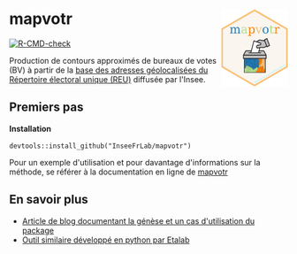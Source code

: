# mapvotr <a href='https://inseefrlab.github.io/mapvotr/index.html'><img src='man/figures/logo.png' align="right" width="120" /></a> 


  <!-- badges: start -->
  [![R-CMD-check](https://github.com/inseeFrLab/mapvotr/actions/workflows/R-CMD-check.yaml/badge.svg)](https://github.com/inseeFrLab/mapvotr/actions/workflows/R-CMD-check.yaml)
  <!-- badges: end -->

Production de contours approximés de bureaux de votes (BV) à partir de la [base des adresses géolocalisées du Répertoire électoral unique (REU)](https://www.data.gouv.fr/fr/datasets/bureaux-de-vote-et-adresses-de-leurs-electeurs/) diffusée par l'Insee.


## Premiers pas 

**Installation**

```
devtools::install_github("InseeFrLab/mapvotr")
```

Pour un exemple d'utilisation et pour davantage d'informations sur la méthode, se référer à la documentation en ligne de [mapvotr](https://inseefrlab.github.io/mapvotr/index.html)

## En savoir plus

- [Article de blog documentant la génèse et un cas d'utilisation du package](https://blog.insee.fr/a-vote-a-chaque-bureau-de-vote-ses-electeurs)
- [Outil similaire développé en python par Etalab](https://github.com/etalab/bureau-vote)
